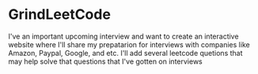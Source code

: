 # GrindLeetCode
I've an important upcoming interview and want to create an interactive website where I'll share my prepatarion for interviews with companies like Amazon, Paypal, Google, and etc.
I'll add several leetcode quetions that may help solve that questions that I've gotten on interviews
